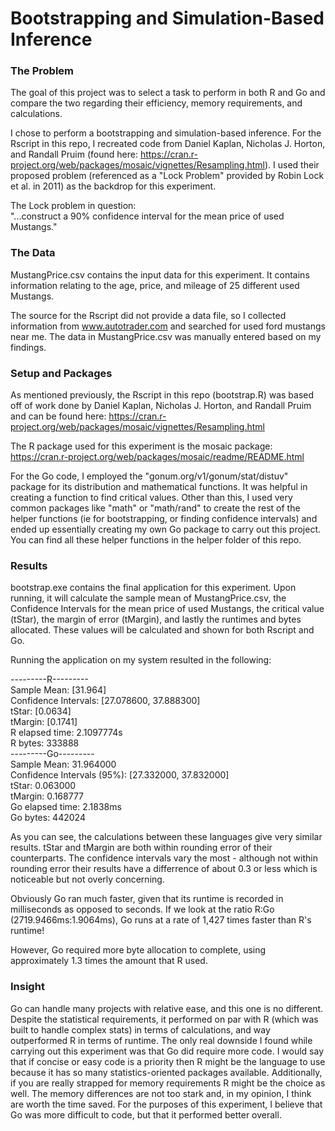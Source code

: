 # Bootstrapping and Simulation-Based Inference

### The Problem
The goal of this project was to select a task to perform in both R and Go and compare the two regarding their efficiency, memory requirements, and calculations.

I chose to perform a bootstrapping and simulation-based inference. For the Rscript in this repo, I recreated code from Daniel Kaplan, Nicholas J. Horton, and Randall Pruim (found here: https://cran.r-project.org/web/packages/mosaic/vignettes/Resampling.html). I used their proposed problem (referenced as a "Lock Problem" provided by Robin Lock et al. in 2011) as the backdrop for this experiment.

The Lock problem in question:  
"...construct a 90% confidence interval for the mean price of used Mustangs."

### The Data
MustangPrice.csv contains the input data for this experiment. It contains information relating to the age, price, and mileage of 25 different used Mustangs.  

The source for the Rscript did not provide a data file, so I collected information from www.autotrader.com and searched for used ford mustangs near me. The data in MustangPrice.csv was manually entered based on my findings.

### Setup and Packages
As mentioned previously, the Rscript in this repo (bootstrap.R) was based off of work done by Daniel Kaplan, Nicholas J. Horton, and Randall Pruim and can be found here: https://cran.r-project.org/web/packages/mosaic/vignettes/Resampling.html

The R package used for this experiment is the mosaic package: https://cran.r-project.org/web/packages/mosaic/readme/README.html  

For the Go code, I employed the "gonum.org/v1/gonum/stat/distuv" package for its distribution and mathematical functions. It was helpful in creating a function to find critical values. Other than this, I used very common packages like "math" or "math/rand" to create the rest of the helper functions (ie for bootstrapping, or finding confidence intervals) and ended up essentially creating my own Go package to carry out this project. You can find all these helper functions in the helper folder of this repo.

### Results
bootstrap.exe contains the final application for this experiment. Upon running, it will calculate the sample mean of MustangPrice.csv, the Confidence Intervals for the mean price of used Mustangs, the critical value (tStar), the margin of error (tMargin), and lastly the runtimes and bytes allocated. These values will be calculated and shown for both Rscript and Go.

Running the application on my system resulted in the following:  

---------R---------  
Sample Mean: [31.964]  
Confidence Intervals: [27.078600, 37.888300]   
tStar: [0.0634]  
tMargin: [0.1741]  
R elapsed time: 2.1097774s  
R bytes: 333888  
---------Go---------  
Sample Mean: 31.964000  
Confidence Intervals (95%): [27.332000, 37.832000]  
tStar: 0.063000  
tMargin: 0.168777  
Go elapsed time: 2.1838ms  
Go bytes: 442024  

As you can see, the calculations between these languages give very similar results. tStar and tMargin are both within rounding error of their counterparts. The confidence intervals vary the most - although not within rounding error their results have a differrence of about 0.3 or less which is noticeable but not overly concerning.

Obviously Go ran much faster, given that its runtime is recorded in milliseconds as opposed to seconds. If we look at the ratio R:Go (2719.9466ms:1.9064ms), Go runs at a rate of 1,427 times faster than R's runtime!

However, Go required more byte allocation to complete, using approximately 1.3 times the amount that R used.

### Insight

Go can handle many projects with relative ease, and this one is no different. Despite the statistical requirements, it performed on par with R (which was built to handle complex stats) in terms of calculations, and way outperformed R in terms of runtime. The only real downside I found while carrying out this experiment was that Go did require more code. I would say that if concise or easy code is a priority then R might be the language to use because it has so many statistics-oriented packages available. Additionally, if you are really strapped for memory requirements R might be the choice as well. The memory differences are not too stark and, in my opinion, I think are worth the time saved. For the purposes of this experiment, I believe that Go was more difficult to code, but that it performed better overall.